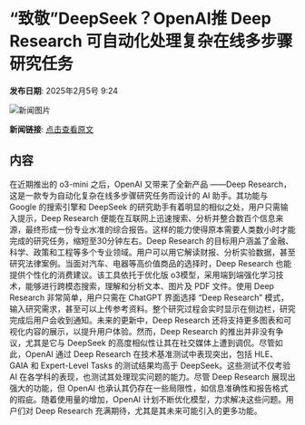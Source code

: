 # “致敬”DeepSeek？OpenAI推 Deep Research 可自动化处理复杂在线多步骤研究任务

**发布日期**: 2025年2月5号 9:24

![新闻图片](https://pic.chinaz.com/picmap/thumb/202006031503559250_23.jpg)

**新闻链接**: [点击查看原文](https://www.aibase.com/zh/news/15053)

## 内容

在近期推出的 o3-mini 之后，OpenAI 又带来了全新产品 ——Deep Research，这是一款专为自动化复杂在线多步骤研究任务而设计的 AI 助手。其功能与 Google 的搜索引擎和 DeepSeek 的研究助手有着明显的相似之处，用户只需输入提示，Deep Research 便能在互联网上迅速搜索、分析并整合数百个信息来源，最终形成一份专业水准的综合报告。这样的能力使得原本需要人类数小时才能完成的研究任务，缩短至30分钟左右。Deep Research 的目标用户涵盖了金融、科学、政策和工程等多个专业领域。用户可以用它解读财报、分析实验数据，甚至研究法律案例。当面对汽车、电器等高价值商品的选择时，Deep Research 也能提供个性化的消费建议。该工具依托于优化版 o3模型，采用端到端强化学习技术，能够进行跨模态搜索，理解和分析文本、图片及 PDF 文件。使用 Deep Research 非常简单，用户只需在 ChatGPT 界面选择 “Deep Research” 模式，输入研究需求，甚至可以上传参考资料。整个研究过程会实时显示在侧边栏，研究完成后用户会收到通知。未来的更新中，Deep Research 还将支持更多图表和可视化内容的展示，以提升用户体验。然而，Deep Research 的推出并非没有争议，尤其是它与 DeepSeek 的高度相似性让其在社交媒体上遭到调侃。尽管如此，OpenAI 通过 Deep Research 在技术基准测试中表现突出，包括 HLE、GAIA 和 Expert-Level Tasks 的测试结果均高于 DeepSeek。这些测试不仅考验 AI 在各学科的表现，也测试其处理现实问题的能力。尽管 Deep Research 展现出强大的功能，但 OpenAI 也承认其仍存在一些局限性，如信息准确性和报告格式的瑕疵。随着使用量的增加，OpenAI 计划不断优化模型，力求解决这些问题。用户们对 Deep Research 充满期待，尤其是其未来可能引入的更多功能。

